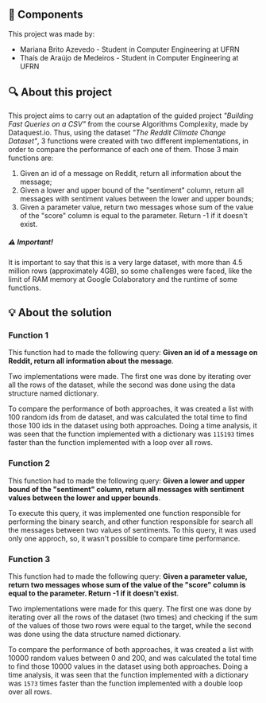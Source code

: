 ## :busts_in_silhouette: Components

This project was made by:
* Mariana Brito Azevedo - Student in Computer Engineering at UFRN
* Thaís de Araújo de Medeiros - Student in Computer Engineering at UFRN

## :mag: About this project

This project aims to carry out an adaptation of the guided project _"Building Fast Queries on a CSV"_ from the course Algorithms Complexity, made by Dataquest.io. Thus, using the dataset _"The Reddit Climate Change Dataset"_, 3 functions were created with two different implementations, in order to compare the performance of each one of them. Those 3 main functions are:

1. Given an id of a message on Reddit, return all information about the message;
2. Given a lower and upper bound of the "sentiment" column, return all messages with sentiment values between the lower and upper bounds;
3. Given a parameter value, return two messages whose sum of the value of the "score" column is equal to the parameter. Return -1 if it doesn't exist.

##### :warning: Important! 

It is important to say that this is a very large dataset, with more than 4.5 million rows (approximately 4GB), so some challenges were faced, like the limit of RAM memory at Google Colaboratory and the runtime of some functions.

## :bulb: About the solution

### Function 1 
This function had to made the following query: __Given an id of a message on Reddit, return all information about the message__.

Two implementations were made. The first one was done by iterating over all the rows of the dataset, while the second was done using the data structure named dictionary.

To compare the performance of both approaches, it was created a list with 100 random ids from de dataset, and was calculated the total time to find those 100 ids in the dataset using both approaches. Doing a time analysis, it was seen that the function implemented with a dictionary was `115193` times faster than the function implemented with a loop over all rows.

### Function 2 
This function had to made the following query: __Given a lower and upper bound of the "sentiment" column, return all messages with sentiment values between the lower and upper bounds__.

To execute this query, it was implemented one function responsible for performing the binary search, and other function responsible for search all the messages between two values of sentiments. To this query, it was used only one approch, so, it wasn't possible to compare time performance.

### Function 3
This function had to made the following query: __Given a parameter value, return two messages whose sum of the value of the "score" column is equal to the parameter. Return -1 if it doesn't exist__.

Two implementations were made for this query. The first one was done by iterating over all the rows of the dataset (two times) and checking if the sum of the values of those two rows were equal to the target, while the second was done using the data structure named dictionary.

To compare the performance of both approaches, it was created a list with 10000 random values between 0 and 200, and was calculated the total time to find those 10000 values in the dataset using both approaches. Doing a time analysis, it was seen that the function implemented with a dictionary was `1573` times faster than the function implemented with a double loop over all rows.

